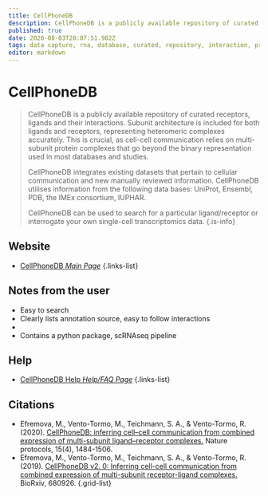 ```yaml
---
title: CellPhoneDB
description: CellPhoneDB is a publicly available repository of curated receptors, ligands and their interactions.
published: true
date: 2020-08-03T20:07:51.982Z
tags: data capture, rna, database, curated, repository, interaction, protein-protein
editor: markdown
---
```


# CellPhoneDB

> CellPhoneDB is a publicly available repository of curated receptors, ligands and their interactions. Subunit architecture is included for both ligands and receptors, representing heteromeric complexes accurately. This is crucial, as cell-cell communication relies on multi-subunit protein complexes that go beyond the binary representation used in most databases and studies.
>
> CellPhoneDB integrates existing datasets that pertain to cellular communication and new manually reviewed information. CellPhoneDB utilises information from the following data bases: UniProt, Ensembl, PDB, the IMEx consortium, IUPHAR.
>
> CellPhoneDB can be used to search for a particular ligand/receptor or interrogate your own single-cell transcriptomics data.
{.is-info}

 

## Website 

- [CellPhoneDB *Main Page*](https://www.cellphonedb.org/)
 {.links-list}


## Notes from the user
- Easy to search 
- Clearly lists annotation source, easy to follow interactions
- 
- Contains a python package, scRNAseq pipeline

## Help

- [CellPhoneDB Help *Help/FAQ Page*](https://www.cellphonedb.org/faq-and-troubleshooting)
{.links-list}


## Citations

- Efremova, M., Vento-Tormo, M., Teichmann, S. A., & Vento-Tormo, R. (2020). [CellPhoneDB: inferring cell–cell communication from combined expression of multi-subunit ligand–receptor complexes.](https://www.nature.com/articles/s41596-020-0292-x) Nature protocols, 15(4), 1484-1506.
- Efremova, M., Vento-Tormo, M., Teichmann, S. A., & Vento-Tormo, R. (2019). [CellPhoneDB v2. 0: Inferring cell-cell communication from combined expression of multi-subunit receptor-ligand complexes.](https://www.biorxiv.org/content/10.1101/680926v1.abstract) BioRxiv, 680926.
{.grid-list}
